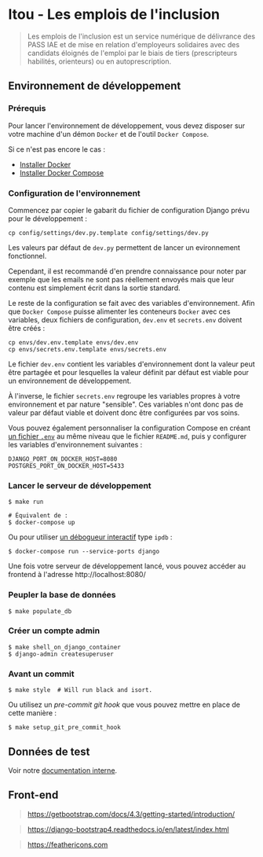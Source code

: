 # Itou - Les emplois de l'inclusion

> Les emplois de l'inclusion est un service numérique de délivrance des PASS IAE et de mise en relation d'employeurs solidaires avec des candidats éloignés de l'emploi par le biais de tiers (prescripteurs habilités, orienteurs) ou en autoprescription.

## Environnement de développement

### Prérequis

Pour lancer l'environnement de développement, vous devez disposer sur votre machine d'un démon `Docker` et de l'outil `Docker Compose`.

Si ce n'est pas encore le cas :
- [Installer Docker](https://docs.docker.com/engine/install/)
- [Installer Docker Compose](https://docs.docker.com/compose/install/)

### Configuration de l'environnement

Commencez par copier le gabarit du fichier de configuration Django prévu pour le développement :

    cp config/settings/dev.py.template config/settings/dev.py

Les valeurs par défaut de `dev.py` permettent de lancer un evironnement fonctionnel. 

Cependant, il est recommandé d'en prendre connaissance pour noter par exemple que les emails ne sont pas réellement envoyés mais que leur contenu est simplement écrit dans la sortie standard.

Le reste de la configuration se fait avec des variables d'environnement. Afin que `Docker Compose` puisse alimenter les conteneurs `Docker` avec ces variables, deux fichiers de configuration, `dev.env` et `secrets.env` doivent être créés :

    cp envs/dev.env.template envs/dev.env
    cp envs/secrets.env.template envs/secrets.env

Le fichier `dev.env` contient les variables d'environnement dont la valeur peut être partagée et pour lesquelles la valeur définit par défaut est viable pour un environnement de développement.

À l'inverse, le fichier `secrets.env` regroupe les variables propres à votre environnement et par nature "sensible". Ces variables n'ont donc pas de valeur par défaut viable et doivent donc être configurées par vos soins.

Vous pouvez également personnaliser la configuration Compose en créant [un fichier `.env`](https://docs.docker.com/compose/env-file/) au même niveau que le fichier `README.md`, puis y configurer les variables d'environnement suivantes :

    DJANGO_PORT_ON_DOCKER_HOST=8080
    POSTGRES_PORT_ON_DOCKER_HOST=5433

### Lancer le serveur de développement

    $ make run
    
    # Équivalent de :
    $ docker-compose up

Ou pour utiliser [un débogueur interactif](https://github.com/docker/compose/issues/4677#issuecomment-320804194) type `ipdb` :

    $ docker-compose run --service-ports django

Une fois votre serveur de développement lancé, vous pouvez accéder au frontend à l'adresse http://localhost:8080/

### Peupler la base de données

    $ make populate_db

### Créer un compte admin

    $ make shell_on_django_container
    $ django-admin createsuperuser

### Avant un commit

    $ make style  # Will run black and isort.

Ou utilisez un *pre-commit git hook* que vous pouvez mettre en place de cette manière :

    $ make setup_git_pre_commit_hook

## Données de test

Voir notre [documentation interne](https://team.inclusion.beta.gouv.fr/les-procedures/recette-test).

## Front-end

> https://getbootstrap.com/docs/4.3/getting-started/introduction/

> https://django-bootstrap4.readthedocs.io/en/latest/index.html

> https://feathericons.com
